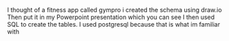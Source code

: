 I thought of a fitness app called gympro
i created the schema using draw.io
Then put it in my Powerpoint presentation which you can see
I then used SQL to create the tables. 
I used postgresql because that is what im familiar with

